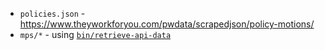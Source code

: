 
- `policies.json` - https://www.theyworkforyou.com/pwdata/scrapedjson/policy-motions/
- `mps/*` - using [`bin/retrieve-api-data`](bin/retrieve-api-data)

